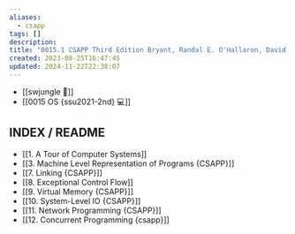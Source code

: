 ```yaml
---
aliases:
  - csapp
tags: []
description: 
title: "0015.1 CSAPP Third Edition Bryant, Randal E. O'Hallaron, David. 💻"
created: 2023-08-25T16:47:45
updated: 2024-11-22T22:38:07
---
```

- [[swjungle 🤖]]
- [[0015 OS {ssu2021-2nd} 💻]]

## INDEX / README

- [[1. A Tour of Computer Systems]]
- [[3. Machine Level Representation of Programs {CSAPP}]]
- [[7. Linking {CSAPP}]]
- [[8. Exceptional Control Flow]]
- [[9. Virtual Memory {CSAPP}]]
- [[10. System-Level IO {CSAPP}]]
- [[11. Network Programming {CSAPP}]]
- [[12. Concurrent Programming {csapp}]]
